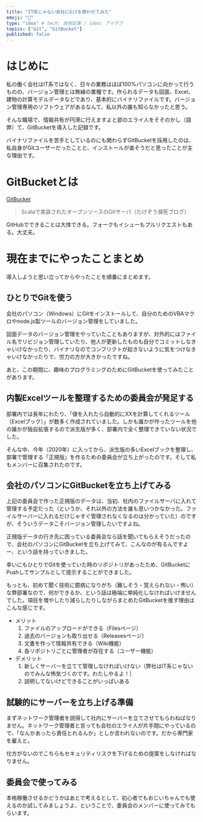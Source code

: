 ```yaml
---
title: "IT系じゃない会社にGitを使わせてみた"
emoji: "📘"
type: "idea" # tech: 技術記事 / idea: アイデア
topics: ["Git", "GitBucket"]
published: false
---
```


# はじめに

私の働く会社はIT系ではなく、日々の業務はほぼ100%パソコンに向かって行うものの、バージョン管理とは無縁の業種です。作られるデータも図面、Excel、建物の計算モデルデータなどであり、基本的にバイナリファイルです。バージョン管理専用のソフトウェアがあるなんて、私以外の誰も知らなかったと思う。

そんな職場で、情報共有が円滑に行えますよと部のエライ人をそそのかし（語弊）て、GitBucketを導入した記録です。

バイナリファイルを苦手としているのにも関わらずGitBucketを採用したのは、私自身がGitユーザーだったことと、インストールが楽そうだと思ったことが主な理由です。

# GitBucketとは

[GitBucket](https://gitbucket.github.io/)

> Scalaで実装されたオープンソースのGitサーバ（たけぞう瀕死ブログ）

GitHubでできることは大体できる。フォークもイシューもプルリクエストもある。大丈夫。

# 現在までにやったことまとめ

導入しようと思い立ってからやったことを順番にまとめます。

## ひとりでGitを使う

会社のパソコン（Windows）にGitをインストールして、自分のためのVBAマクロやnode.js製ツールのバージョン管理をしていました。

図面データのバージョン管理をやっていたこともありますが、対外的にはファイル名でリビジョン管理していたり、他人が更新したものも自分でコミットしなきゃいけなかったり、バイナリなのでコンフリクトが起きないように気をつけなきゃいけなかったりで、労力の方が大きかったですね。

あと、この期間に、趣味のプログラミングのためにGitBucketを使ってみたことがあります。

## 内製Excelツールを整理するための委員会が発足する

部署内では長年にわたり、「値を入れたら自動的にXXを計算してくれるツール（Excelブック）」が数多く作成されていました。しかも誰かが作ったツールを他の誰かが独自拡張するので派生版が多く、部署内で全く整理できていない状況でした。

そんな中、今年（2020年）に入ってから、派生版の多いExcelブックを整理し、部署で管理する「正規版」を作るための委員会が立ち上がったのです。そして私もメンバーに召集されたのです。

## 会社のパソコンにGitBucketを立ち上げてみる

上記の委員会で作った正規版のデータは、当初、社内のファイルサーバに入れて管理する予定だった（というか、それ以外の方法を誰も思いつかなかった。ファイルサーバーに入れるだけじゃすぐ管理されなくなるのは分かっていた）のですが、そういうデータこそバージョン管理したいですよね。

正規版データの行き先に困っている委員会なら話を聞いてもらえそうだったので、会社のパソコンにGitBucketを立ち上げてみて、こんなのが有るんですよー、という話を持っていきました。

幸いにもひとりでGitを使っていた時のリポジトリがあったため、GitBucketにPushしてサンプルとして提示することができました。

もっとも、初めて聞く技術に臆病になりがち（難しそう・覚えられない・怖い）な弊部署なので、何ができるか、という話は極端に単純化しなければいけませんでした。項目を増やしたり減らしたりしながらまとめたGitBucketを推す理由はこんな感じです。

- メリット
  1. ファイルのアップロードができる（Filesページ）
  1. 過去のバージョンも取り出せる（Releasesページ）
  1. 文書を作って情報共有できる（Wiki機能）
  1. 各リポジトリごとに管理者が存在する（ユーザー機能）
- デメリット
  1. 新しくサーバーを立てて管理しなければいけない（弊社はIT系じゃないのでみんな怖気づくのです。わたしやるよ！）
  1. 説明してないけどできることがいっぱいある

## 試験的にサーバーを立ち上げる準備

まずネットワーク管理者を説得して社内にサーバーを立てさせてもらわねばなりません。ネットワーク管理者と言っても会社のエライ人が片手間にやっているので、「なんかあったら責任とれるんか」としか言われないのです。だから専門家を雇えと。

仕方がないのでこちらもセキュリティリスクを下げるための提案をしなければなりません。

## 委員会で使ってみる

本格稼働させるかどうかはあとで考えるとして、初心者でもおじいちゃんでも使えるのか試してみましょうよ、ということで、委員会のメンバーに使ってみてもらいます。
